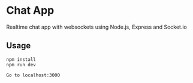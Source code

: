 # Chat App

Realtime chat app with websockets using Node.js, Express and Socket.io

## Usage

```
npm install
npm run dev

Go to localhost:3000
```
